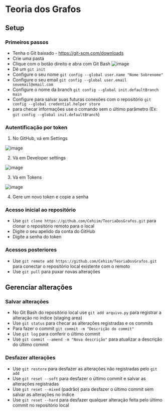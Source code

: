 # Teoria dos Grafos
## Setup
### Primeiros passos
* Tenha o Git baixado - https://git-scm.com/downloads
* Crie uma pasta
* Clique com o botão direito e abra com Git Bash
![image](https://github.com/user-attachments/assets/cfaed189-7fad-45fa-9dd4-5e03e05c1183)
* Dê um `git init`
* Configure o seu nome  `git config --global user.name "Nome Sobrenome"`
* Configure o seu email `git config --global user.email seuemail@email.com`
* Configure o nome da branch `git config --global init.defaultBranch main`
* Configure para salvar suas futuras conexões com o repositório `git config --global credential.helper store`
* para checar informações use o comando sem o último parâmetro (Ex: `git config --global init.defaultBranch`)

### Autentificação por token
1. No GitHub, vá em Settings

![image](https://github.com/user-attachments/assets/dc6b5767-e02c-4c7a-acfa-af42261ff8a3)

2. Vá em Developer settings

![image](https://github.com/user-attachments/assets/24e3106e-3eeb-4e78-a2be-1c2560c62be6)

3. Vá em Tokens

![image](https://github.com/user-attachments/assets/f1fc2862-1dcc-4622-b52a-51a29203bcca)

4. Gere um novo token e copie a senha

### Acesso inicial ao repositório
* Use `git clone https://github.com/Cehiim/TeoriaDosGrafos.git` para clonar o repositório remoto para o local
* Digite o seu apelido da conta do GitHub
* Digite a senha do token

### Acessos posteriores
* Use `git remote add https://github.com/Cehiim/TeoriaDosGrafos.git` para conectar o repositório local existente com o remoto
* Use `git pull` para puxar novas alterações

## Gerenciar alterações
### Salvar alterações
* No Git Bash do repositório local use `git add arquivo.py` para registrar a alteração no índice (staging area)
* Use `git status` para checar as alterações registradas e os commits
* Para fazer o commit `git commit -m "Descrição do commit"`
* Use `git log` para conferir o último commit
* Use `git commit --amend -m "Nova descrição"` para atualizar a descrição do último commit

### Desfazer alterações
* Use `git restore` para desfazer as alterações não registradas pelo `git add`
* Use `git reset --soft` para desfazer o último commit e salvar as alterações registradas
* Use `git reset --mixed` (padrão) para desfazer o último commit sem salvar as alterações no índice
* Use `git reset --hard` para desfazer qualquer alteração feita pelo último commit no repositório local
